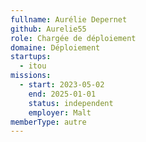 ```yaml
---
fullname: Aurélie Depernet
github: Aurelie55
role: Chargée de déploiement
domaine: Déploiement
startups:
  - itou
missions:
  - start: 2023-05-02
    end: 2025-01-01
    status: independent
    employer: Malt
memberType: autre
---
```


